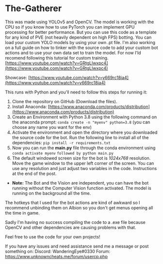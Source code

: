 
# The-Gatherer
This was made using YOLOv5 and OpenCV. The model is working with the CPU so if you know how to use PyTorch you can implement GPU processing for better performance. But you can use this code as a template for any kind of PVE (not heavily dependent on high FPS) botting. You can load your custom YOLO models by using your own .pt file.
I'm also working on a full guide on how to tinker with the source code to add your custom bot actions and to use your own data set to train the model. For now I'ld recomend following this tutorial for custom training. [https://www.youtube.com/watch?v=GRtgLlwxpc4](https://www.youtube.com/watch?v=GRtgLlwxpc4)

Showcase: [https://www.youtube.com/watch?v=y669rc18ia4](https://www.youtube.com/watch?v=y669rc18ia4)

This runs with Python and you'll need to follow this steps for running it:

 1. Clone the repository on GitHub (Download the files).
 2. Install Anaconda: [https://www.anaconda.com/products/distribution](https://www.anaconda.com/products/distribution)
 3. Create an Environment with Python 3.8 using the following command on the anaconda prompt: `conda create -n "myenv" python=3.8` (you can choose any name you want for the env)
 4. Activate the environment and open the directory where you downloaded the source code for the bot. Run the following line to install all of the dependencies: `pip install -r requirements.txt`
 5. Now you can run the **main.py** file through the conda environment using `conda activate myenv` `followed by python main.py`
 6. The default windowed screen size for the bot is *1024x768* resolution. Move the game window to the upper left corner of the screen. You can use any resolution and just adjust two variables in the code. Instructions at the end of the post.



 - **Note:** The Bot and the Vision are independent, you can have the bot running without the Computer Vision function activated. The model is running on the background all the time.

The hotkeys that I used for the bot actions are kind of awkward so I recommend unbinding them on Albion so you don't get menus opening all the time in game.

Sadly I'm having no success compiling the code to a .exe file because OpenCV and other dependencies are causing problems with that.

Feel free to use the code for your own projects!

If you have any issues and need assistance send me a message or post something on:
Discord: WanderingEye#0330
Forum: https://www.unknowncheats.me/forum/usercp.php
